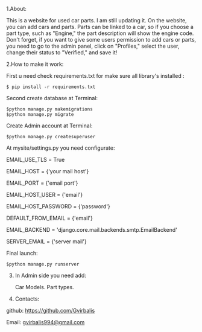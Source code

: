 1.About:
    
This is a website for used car parts. I am still updating it. On the website, you can add cars and parts.
Parts can be linked to a car, so if you choose a part type, such as "Engine," the part description will show the engine code.
Don't forget, if you want to give some users permission to add cars or parts, you need to go to the admin panel, 
click on "Profiles," select the user, change their status to "Verified," and save it!

2.How to make it work:

First u need check requirements.txt for make sure all library's installed :
    
    $ pip install -r requirements.txt

Second create database at Terminal:
    
    $python manage.py makemigrations
    $python manage.py migrate

Create Admin account at Terminal:
    
    $python manage.py createsuperuser

At mysite/settings.py you need configurate:

EMAIL_USE_TLS = True

EMAIL_HOST = {'your mail host'}

EMAIL_PORT = {'email port'}

EMAIL_HOST_USER = {'email'}

EMAIL_HOST_PASSWORD = {'password'}

DEFAULT_FROM_EMAIL = {'email'}

EMAIL_BACKEND = 'django.core.mail.backends.smtp.EmailBackend'

SERVER_EMAIL = {'server mail'}


Final launch:

    $python manage.py runserver

3. In Admin side you need add:

   Car Models.
   Part types.

6. Contacts:


github: https://github.com/Gvirbalis

Email: gvirbalis994@gmail.com

